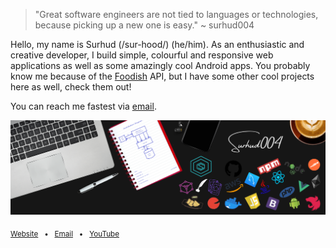 > "Great software engineers are not tied to languages or technologies, because picking up a new one is easy."
> ~ surhud004

Hello, my name is Surhud (/sur-hood/) (he/him). As an enthusiastic and creative developer, I build simple, colourful and responsive web applications as well as some amazingly cool Android apps. You probably know me because of the [Foodish](https://github.com/surhud004/Foodish) API, but I have some other cool projects here as well, check them out!

You can reach me fastest via [email](mailto:surhud004@gmail.com?subject=Hello%20from%20GitHub).

![](https://github.com/surhud004/surhud004/blob/main/GitHub_Header.png)

<sub>[Website](https://surhud004.github.io/) &nbsp; • &nbsp; [Email](mailto:surhud004@gmail.com?subject=Hello%20from%20GitHub) &nbsp; • &nbsp; [YouTube](https://www.youtube.com/channel/UC5YTtdFXW5Bi58Ai5LPXH5Q)</sub>
